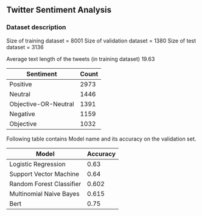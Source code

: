 ## Twitter Sentiment Analysis

### Dataset description
Size of training dataset =  8001
Size of validation dataset = 1380
Size of test dataset = 3136

Average text length of the tweets (in training dataset) 19.63

| Sentiment              | Count  |
|------------------------|--------|
| Positive               | 2973   |
| Neutral                | 1446   |
| Objective-OR-Neutral   | 1391   |
| Negative               | 1159   |
| Objective              | 1032   |


Following table contains Model name and its accuracy on the validation set.

| Model                              | Accuracy      |
| -----------------------------------| ------------- |
|Logistic Regression               |   0.63         |
|Support Vector Machine           |   0.64         |
|Random Forest Classifier | 0.602|                                
| Multinomial Naive Bayes|  0.615 |
| Bert|  0.75 |


